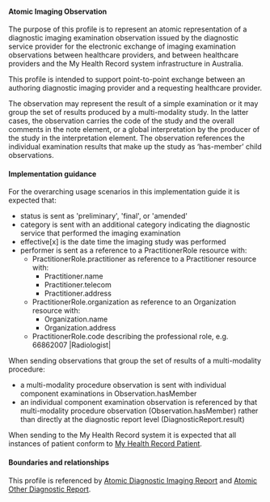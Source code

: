 #### Atomic Imaging Observation
The purpose of this profile is to represent an atomic representation of a diagnostic imaging examination observation issued by the diagnostic service provider for the electronic exchange of imaging examination observations between healthcare providers, and between healthcare providers and the My Health Record system infrastructure in Australia.

This profile is intended to support point-to-point exchange between an authoring diagnostic imaging provider and a requesting healthcare provider.

The observation may represent the result of a simple examination or it may group the set of results produced by a multi-modality study. In the latter cases, the observation carries the code of the study and the overall comments in the note element, or a global interpretation by the producer of the study in the interpretation element. The observation references the individual examination results that make up the study as ‘has-member’ child observations.

#### Implementation guidance
For the overarching usage scenarios in this implementation guide it is expected that:
<ul>
<li>status is sent as 'preliminary', 'final', or 'amended'</li>
<li>category is sent with an additional category indicating the diagnostic service that performed the imaging examination</li>
<li>effective[x] is the date time the imaging study was performed</li>
<li>performer is sent as a reference to a PractitionerRole resource with:
    <ul>
        <li>PractitionerRole.practitioner as reference to a Practitioner resource with:
        <ul>
            <li>Practitioner.name</li>
            <li>Practitioner.telecom</li>   
            <li>Practitioner.address</li>   
        </ul></li>
        <li>PractitionerRole.organization as reference to an Organization resource with:
        <ul>
            <li>Organization.name</li>
            <li>Organization.address</li> 
         </ul></li>
        <li>PractitionerRole.code describing the professional role, e.g. 66862007 |Radiologist|</li>
    </ul></li>
</ul>

When sending observations that group the set of results of a multi-modality procedure:
* a multi-modality procedure observation is sent with individual component examinations in Observation.hasMember
* an individual component examination observation is referenced by that multi-modality procedure observation (Observation.hasMember) rather than directly at the diagnostic report level (DiagnosticReport.result)

When sending to the My Health Record system it is expected that all instances of patient conform to [My Health Record Patient](StructureDefinition-patient-mhr-1.html).

#### Boundaries and relationships
This profile is referenced by [Atomic Diagnostic Imaging Report](StructureDefinition-diagnosticreport-imag-atomic-1.html) and [Atomic Other Diagnostic Report](StructureDefinition-diagnosticreport-otherdiag-atomic-1.html).